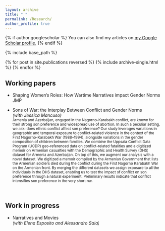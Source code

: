 ```yaml
---
layout: archive
title: " "
permalink: /Research/
author_profile: true
---
```


{% if author.googlescholar %}
  You can also find my articles on <u><a href="{{author.googlescholar}}">my Google Scholar profile</a>.</u>
{% endif %}

{% include base_path %}

{% for post in site.publications reversed %}
  {% include archive-single.html %}
{% endfor %}

Working papers
--
- Shaping Women’s Roles: How Wartime Narratives impact Gender Norms<br>JMP




- Sons of War: the Interplay Between Conflict and Gender Norms<br>*(with Jessica Mancuso)* <br>
<sub>Armenia and Azerbaijan, engaged in the Nagorno-Karabakh conflict, are known for their strong son preference and widespread use of abortion. In such a peculiar setting, we ask: does ethnic conflict affect son preference? Our study leverages variations in geographic and temporal exposure to conflict-related violence in the context of the First Nagorno-Karabakh War (1988–1994), alongside variations in the gender composition of children between families. We combine the Uppsala Conflict Data Program (UCDP) geo-referenced data on conflict-related fatalities and a digitized memoir on Armenian casualties with the Demographic and Health Survey (DHS) dataset for Armenia and Azerbaijan. On top of this, we augment our analysis with a novel dataset. We digitized a memoir compiled by the Armenian Government that lists the Armenian soldiers died during the conflict during the First Nagorno Karabakh War on the Armenian front. By merging the different datasets we assign exposure to all the individuals in the DHS dataset, enabling us to test the impact of conflict on son preference through a natural experiment. Preliminary results indicate that conflict intensifies son preference in the very short run.<sub>

<br>


Work in progress
--
- Narratives and Movies <br>*(with Elena Esposito and Alessandro Saia)*
